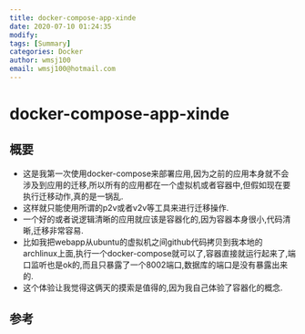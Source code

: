 ```yaml
---
title: docker-compose-app-xinde
date: 2020-07-10 01:24:35
modify: 
tags: [Summary]
categories: Docker
author: wmsj100
email: wmsj100@hotmail.com
---
```


# docker-compose-app-xinde

## 概要

- 这是我第一次使用docker-compose来部署应用,因为之前的应用本身就不会涉及到应用的迁移,所以所有的应用都在一个虚拟机或者容器中,但假如现在要执行迁移动作,真的是一锅乱.
- 这样就只能使用所谓的p2v或者v2v等工具来进行迁移操作.
- 一个好的或者说逻辑清晰的应用就应该是容器化的,因为容器本身很小,代码清晰,迁移非常容易.
- 比如我把webapp从ubuntu的虚拟机之间github代码拷贝到我本地的archlinux上面,执行一个docker-compose就可以了,容器直接就运行起来了,端口监听也是ok的,而且只暴露了一个8002端口,数据库的端口是没有暴露出来的.
- 这个体验让我觉得这俩天的摸索是值得的,因为我自己体验了容器化的概念.

## 参考

